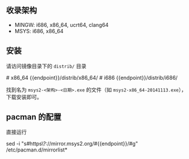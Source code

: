 ## 收录架构

* MINGW: i686, x86_64, ucrt64, clang64
* MSYS: i686, x86_64

## 安装

请访问镜像目录下的 `distrib/` 目录

<tmpl>
# x86_64
{{endpoint}}/distrib/x86_64/
# i686
{{endpoint}}/distrib/i686/
</tmpl>

找到名为 `msys2-<架构>-<日期>.exe` 的文件（如 `msys2-x86_64-20141113.exe`），下载安装即可。

## pacman 的配置

直接运行

<tmpl z-lang="bash">
sed -i "s#https\?://mirror.msys2.org/#{{endpoint}}/#g" /etc/pacman.d/mirrorlist*
</tmpl>
